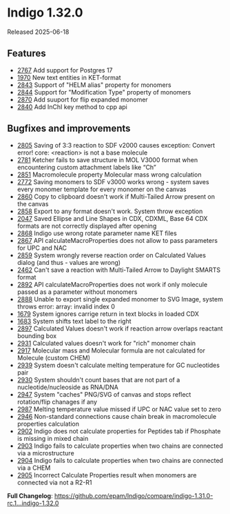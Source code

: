 # Indigo 1.32.0
Released 2025-06-18

## Features
* [2767](https://github.com/epam/Indigo/issues/2767) Add support for Postgres 17
* [1970](https://github.com/epam/Indigo/issues/1970) New text entities in KET-format
* [2843](https://github.com/epam/Indigo/issues/2843) Support of "HELM alias" property for monomers
* [2844](https://github.com/epam/Indigo/issues/2844) Support for "Modification Type" property of monomers
* [2870](https://github.com/epam/Indigo/issues/2870) Add suuport for flip expanded monomer
* [2840](https://github.com/epam/Indigo/issues/2840) Add InChI key method to cpp api

## Bugfixes and improvements
* [2805](https://github.com/epam/Indigo/issues/2805) Saving of 3:3 reaction to SDF v2000 causes exception: Convert error! core: \<reaction\> is not a base molecule
* [2781](https://github.com/epam/Indigo/issues/2781) Ketcher fails to save structure in MOL V3000 format when encountering custom attachment labels like “Ch”
* [2851](https://github.com/epam/Indigo/issues/2851) Macromolecule property Molecular mass wrong calculation
* [2772](https://github.com/epam/Indigo/issues/2772) Saving monomers to SDF v3000 works wrong - system saves every monomer template for every monomer on the canvas 
* [2860](https://github.com/epam/Indigo/issues/2860) Copy to clipboard doesn't work if Multi-Tailed Arrow present on the canvas
* [2858](https://github.com/epam/Indigo/issues/2858) Export to any format doesn't work. System throw exception
* [2047](https://github.com/epam/Indigo/issues/2047) Saved Ellipse and Line Shapes in CDX, CDXML, Base 64 CDX formats are not correctly displayed after opening
* [2868](https://github.com/epam/Indigo/issues/2868) Indigo use wrong rotate parameter name KET files
* [2867](https://github.com/epam/Indigo/issues/2867) API calculateMacroProperties does not allow to pass parameters for UPC and NAC
* [2859](https://github.com/epam/Indigo/issues/2859) System wrongly reverse reaction order on Calculated Values dialog (and thus - values are wrong)
* [2462](https://github.com/epam/Indigo/issues/2462) Can't save a reaction with Multi-Tailed Arrow to Daylight SMARTS format
* [2892](https://github.com/epam/Indigo/issues/2892) API calculateMacroProperties does not work if only molecule passed as a parameter without monomers
* [2888](https://github.com/epam/Indigo/issues/2888) Unable to export single expanded monomer to SVG Image, system throws error: array: invalid index 0
* [1679](https://github.com/epam/Indigo/issues/1679) System ignores carrige return in text blocks in loaded CDX
* [1683](https://github.com/epam/Indigo/issues/1683) System shifts text label to the right
* [2897](https://github.com/epam/Indigo/issues/2897) Calculated Values doesn't work if reaction arrow overlaps reactant bounding box
* [2931](https://github.com/epam/Indigo/issues/2931) Calculated values doesn't work for "rich" monomer chain
* [2917](https://github.com/epam/Indigo/issues/2917) Molecular mass and Molecular formula are not calculated for Molecule (custom CHEM)
* [2939](https://github.com/epam/Indigo/issues/2939) System doesn't calculate melting temperature for GC nucleotides pair
* [2930](https://github.com/epam/Indigo/issues/2930) System shouldn't count bases that are not part of a nucleotide/nucleoside as RNA/DNA
* [2947](https://github.com/epam/Indigo/issues/2947) System "caches" PNG/SVG of canvas and stops reflect rotation/flip chanages if any
* [2987](https://github.com/epam/Indigo/issues/2987) Melting temperature value missed if UPC or NAC value set to zero
* [2946](https://github.com/epam/Indigo/issues/2946) Non-standard connections cause chain break in macromolecule properties calculation
* [2902](https://github.com/epam/Indigo/issues/2902) Indigo does not calculate properties for Peptides tab if Phosphate is missing in mixed chain
* [2903](https://github.com/epam/Indigo/issues/2903) Indigo fails to calculate properties when two chains are connected via a microstructure
* [2904](https://github.com/epam/Indigo/issues/2904) Indigo fails to calculate properties when two chains are connected via a CHEM
* [2905](https://github.com/epam/Indigo/issues/2905) Incorrect Calculate Properties result when monomers are connected via not a R2-R1


**Full Changelog**: https://github.com/epam/Indigo/compare/indigo-1.31.0-rc.1...indigo-1.32.0